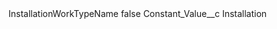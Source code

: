 <?xml version="1.0" encoding="UTF-8"?>
<CustomMetadata xmlns="http://soap.sforce.com/2006/04/metadata" xmlns:xsi="http://www.w3.org/2001/XMLSchema-instance" xmlns:xsd="http://www.w3.org/2001/XMLSchema">
    <label>InstallationWorkTypeName</label>
    <protected>false</protected>
    <values>
        <field>Constant_Value__c</field>
        <value xsi:type="xsd:string">Installation</value>
    </values>
</CustomMetadata>

